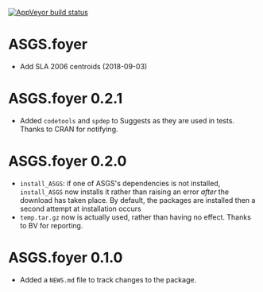 [![AppVeyor build status](https://ci.appveyor.com/api/projects/status/github/HughParsonage/ASGS.foyer?branch=master&svg=true)](https://ci.appveyor.com/project/HughParsonage/ASGS.foyer)

# ASGS.foyer
* Add SLA 2006 centroids (2018-09-03)

# ASGS.foyer 0.2.1
* Added `codetools` and `spdep` to Suggests as they are used in tests. Thanks to CRAN for notifying.


# ASGS.foyer 0.2.0

* `install_ASGS`: if one of ASGS's dependencies is not installed, `install_ASGS` now installs it rather than raising an error *after* the download has taken place. By default, the packages are installed then a second attempt at installation occurs 
* `temp.tar.gz` now is actually used, rather than having no effect. Thanks to BV for reporting.

# ASGS.foyer 0.1.0

* Added a `NEWS.md` file to track changes to the package.
